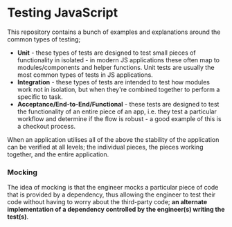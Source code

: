 # Testing JavaScript
This repository contains a bunch of examples and explanations around the common types of testing;

- **Unit** - these types of tests are designed to test small pieces of functionality in isolated - in modern JS applications these often map to modules/components and helper functions. Unit tests are usually the most common types of tests in JS applications.
- **Integration** - these types of tests are intended to test how modules work not in isolation, but when they're combined together to perform a specific to task.
- **Acceptance/End-to-End/Functional** - these tests are designed to test the functionality of an entire piece of an app, i.e. they test a particular workflow and determine if the flow is robust - a good example of this is a checkout process. 

When an application utilises all of the above the stability of the application can be verified at all levels; the individual pieces, the pieces working together, and the entire application.


### Mocking 
The idea of mocking is that the engineer mocks a particular piece of code that is provided by a dependency, thus allowing the engineer to test their code without having to worry about the third-party code; **an alternate implementation of a dependency controlled by the engineer(s) writing the test(s)**.

